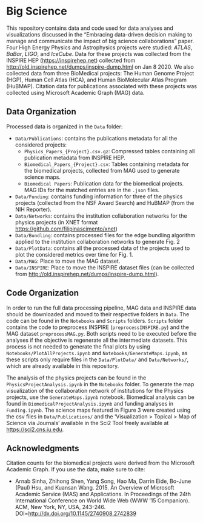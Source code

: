 # Big Science
This repository contains data and code used for data analyses and visualizations discussed in the “Embracing data-driven decision making to manage and communicate the impact of big science collaborations” paper. Four High Energy Physics and Astrophysics projects were studied: *ATLAS*, *BaBar*, *LIGO*, and *IceCube*. Data for these projects was collected from the INSPIRE HEP (https://inspirehep.net) collected from http://old.inspirehep.net/dumps/inspire-dump.html on Jan 8 2020. We also collected data from three BioMedical projects: The Human Genome Project (HGP), Human Cell Atlas (HCA), and Human BioMolecular Atlas Program (HuBMAP). Citation data for publications associated with these projects was collected using Microsoft Academic Graph (MAG) data.

## Data Organization
Processed data is organized in the `Data` folder:
- `Data/Publications`: contains the publications metadata for all the considered projects:
   - `Physics_Papers_{Project}.csv.gz`: Compressed tables containing all publication metadata from INSPIRE HEP.
   - `Biomedical_Papers_{Project}.csv`: Tables containing metadata for the biomedical projects, collected from MAG used to generate science maps.   
   - `Biomedical Papers`: Publication data for the biomedical projects. MAG IDs for the matched entries are in the `.json` files.
- `Data/Funding`: contains funding information for three of the physics projects (collected from the NSF Award Search) and HuBMAP (from the NIH Reporter).
- `Data/Networks`: contains the institution collaboration networks for the physics projects (in XNET format https://github.com/filipinascimento/xnet)
- `Data/Bundling`: contains processed files for the edge bundling algorithm applied to the institution collaboration networks to generate Fig. 2
- `Data/PlotData`: contains all the processed data of the projects used to plot the considered metrics over time for Fig. 1.
- `Data/MAG`: Place to move the MAG dataset.
- `Data/INSPIRE`: Place to move the INSPIRE dataset files (can be collected from http://old.inspirehep.net/dumps/inspire-dump.html).

## Code Organization
In order to run the full data processing pipeline, MAG data and INSPIRE data should be downloaded and moved to their respective folders in `Data`. The code can be found in the `Notebooks` and `Scripts` folders. `Scripts` folder contains the code to preprocess INSPIRE (`preprocessINSPIRE.py`) and the MAG dataset `preprocessMAG.py`. Both scripts need to be executed before the analyses if the objective is regenerate all the intermediate datasets. This process is not needed to generate the final plots by using `Notebooks/PlotAllProjects.ipynb` and `Notebooks/GenerateMaps.ipynb`, as these scripts only require files in the `Data/PlotData/` and `Data/Networks/`, which are already available in this repository.

The analysis of the physics projects can be found in the `PhysicsProjectAnalysis.ipynb` in the `Notebooks` folder. To generate the map visualization of the collaboration network of institutions for the Physics projects, use the `GenerateMaps.ipynb` notebook. Biomedical analysis can be found in `BiomedicalProjectAnalysis.ipynb` and funding analyses in `Funding.ipynb`.
The science maps featured in Figure 3 were created using the csv files in `Data/Publications/` and the ‘Visualization > Topical > Map of Science via Journals’ available in the Sci2 Tool freely available at https://sci2.cns.iu.edu. 


## Acknowledgments 
Citation counts for the biomedical projects were derived from the Microsoft Academic Graph. If you use the data, make sure to cite:

- Arnab Sinha, Zhihong Shen, Yang Song, Hao Ma, Darrin Eide, Bo-June (Paul) Hsu, and Kuansan Wang. 2015. An Overview of Microsoft Academic Service (MAS) and Applications. In Proceedings of the 24th International Conference on World Wide Web (WWW ’15 Companion). ACM, New York, NY, USA, 243-246. DOI=http://dx.doi.org/10.1145/2740908.2742839

